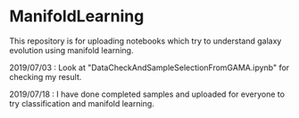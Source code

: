 # ManifoldLearning
This repository is for uploading notebooks which try to understand galaxy evolution using manifold learning.

2019/07/03 : Look at "DataCheckAndSampleSelectionFromGAMA.ipynb" for checking my result.

2019/07/18 : I have done completed samples and uploaded for everyone to try classification and manifold learning.

